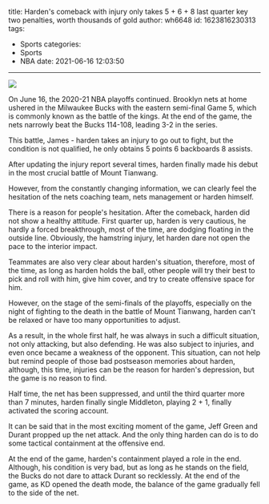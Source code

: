 title: Harden's comeback with injury only takes 5 + 6 + 8 last quarter key two penalties, worth thousands of gold
author: wh6648
id: 1623816230313
tags: 
- Sports
categories: 
- Sports
- NBA
date: 2021-06-16 12:03:50
---
![](https://p3.itc.cn/q_70/images01/20210616/5a0688ce8c2a40d98c9c11d92e71c3b3.jpeg)


On June 16, the 2020-21 NBA playoffs continued. Brooklyn nets at home ushered in the Milwaukee Bucks with the eastern semi-final Game 5, which is commonly known as the battle of the kings. At the end of the game, the nets narrowly beat the Bucks 114-108, leading 3-2 in the series.

This battle, James - harden takes an injury to go out to fight, but the condition is not qualified, he only obtains 5 points 6 backboards 8 assists.

After updating the injury report several times, harden finally made his debut in the most crucial battle of Mount Tianwang.

However, from the constantly changing information, we can clearly feel the hesitation of the nets coaching team, nets management or harden himself.

There is a reason for people's hesitation. After the comeback, harden did not show a healthy attitude. First quarter up, harden is very cautious, he hardly a forced breakthrough, most of the time, are dodging floating in the outside line. Obviously, the hamstring injury, let harden dare not open the pace to the interior impact.

Teammates are also very clear about harden's situation, therefore, most of the time, as long as harden holds the ball, other people will try their best to pick and roll with him, give him cover, and try to create offensive space for him.

However, on the stage of the semi-finals of the playoffs, especially on the night of fighting to the death in the battle of Mount Tianwang, harden can't be relaxed or have too many opportunities to adjust.

As a result, in the whole first half, he was always in such a difficult situation, not only attacking, but also defending. He was also subject to injuries, and even once became a weakness of the opponent. This situation, can not help but remind people of those bad postseason memories about harden, although, this time, injuries can be the reason for harden's depression, but the game is no reason to find.

Half time, the net has been suppressed, and until the third quarter more than 7 minutes, harden finally single Middleton, playing 2 + 1, finally activated the scoring account.

It can be said that in the most exciting moment of the game, Jeff Green and Durant propped up the net attack. And the only thing harden can do is to do some tactical containment at the offensive end.

At the end of the game, harden's containment played a role in the end. Although, his condition is very bad, but as long as he stands on the field, the Bucks do not dare to attack Durant so recklessly. At the end of the game, as KD opened the death mode, the balance of the game gradually fell to the side of the net.

